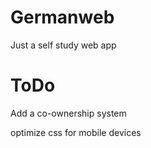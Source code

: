 # Germanweb
Just a self study web app

# ToDo
Add a co-ownership system

optimize css for mobile devices
